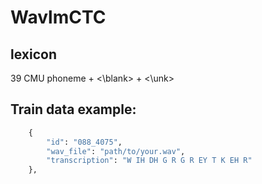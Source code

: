 # WavlmCTC

## lexicon

39 CMU phoneme + <\blank> + <\unk>

## Train data example:

```python
    {
        "id": "088_4075",
        "wav_file": "path/to/your.wav",
        "transcription": "W IH DH G R G R EY T K EH R"
    },
```
